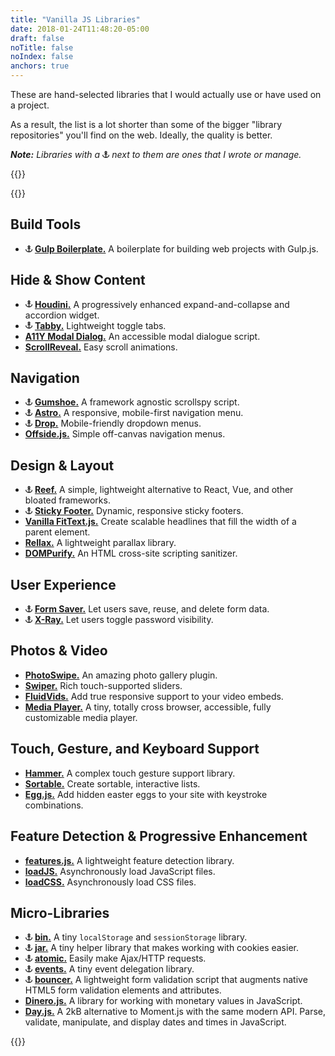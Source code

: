 ```yaml
---
title: "Vanilla JS Libraries"
date: 2018-01-24T11:48:20-05:00
draft: false
noTitle: false
noIndex: false
anchors: true
---
```


These are hand-selected libraries that I would actually use or have used on a project.

As a result, the list is a lot shorter than some of the bigger "library repositories" you'll find on the web. Ideally, the quality is better.

*__Note:__ Libraries with a <svg xmlns="http://www.w3.org/2000/svg" style="height:.8em;width:.8em" height="1em" width="1em" viewBox="0 0 16 16"><title>(By Chris)</title><path fill="currentColor" d="M14 9v2.066c-1.258 1.285-3.016 2.526-5 2.852V8.001h3v-1L9 5.83A3.001 3.001 0 0 0 8 .001 3 3 0 0 0 7 5.83L4 7.001v1h3v5.917c-1.984-.326-3.742-1.567-5-2.852V9H0v1c0 2 4 6 8 6s8-4 8-6V9h-2zM9 3a1 1 0 1 1-2 0 1 1 0 0 1 2 0z"></path></svg> next to them are ones that I wrote or manage.*

{{<cta for="funnel">}}

{{<toc>}}

## Build Tools

- <svg xmlns="http://www.w3.org/2000/svg" style="height:.8em;width:.8em" height="1em" width="1em" viewBox="0 0 16 16"><title>(By Chris)</title><path fill="currentColor" d="M14 9v2.066c-1.258 1.285-3.016 2.526-5 2.852V8.001h3v-1L9 5.83A3.001 3.001 0 0 0 8 .001 3 3 0 0 0 7 5.83L4 7.001v1h3v5.917c-1.984-.326-3.742-1.567-5-2.852V9H0v1c0 2 4 6 8 6s8-4 8-6V9h-2zM9 3a1 1 0 1 1-2 0 1 1 0 0 1 2 0z"></path></svg> **[Gulp Boilerplate.](https://github.com/cferdinandi/gulp-boilerplate)** A boilerplate for building web projects with Gulp.js.

## Hide & Show Content

- <svg xmlns="http://www.w3.org/2000/svg" style="height:.8em;width:.8em" height="1em" width="1em" viewBox="0 0 16 16"><title>(By Chris)</title><path fill="currentColor" d="M14 9v2.066c-1.258 1.285-3.016 2.526-5 2.852V8.001h3v-1L9 5.83A3.001 3.001 0 0 0 8 .001 3 3 0 0 0 7 5.83L4 7.001v1h3v5.917c-1.984-.326-3.742-1.567-5-2.852V9H0v1c0 2 4 6 8 6s8-4 8-6V9h-2zM9 3a1 1 0 1 1-2 0 1 1 0 0 1 2 0z"></path></svg> **[Houdini.](https://github.com/cferdinandi/houdini/)** A progressively enhanced expand-and-collapse and accordion widget.
- <svg xmlns="http://www.w3.org/2000/svg" style="height:.8em;width:.8em" height="1em" width="1em" viewBox="0 0 16 16"><title>(By Chris)</title><path fill="currentColor" d="M14 9v2.066c-1.258 1.285-3.016 2.526-5 2.852V8.001h3v-1L9 5.83A3.001 3.001 0 0 0 8 .001 3 3 0 0 0 7 5.83L4 7.001v1h3v5.917c-1.984-.326-3.742-1.567-5-2.852V9H0v1c0 2 4 6 8 6s8-4 8-6V9h-2zM9 3a1 1 0 1 1-2 0 1 1 0 0 1 2 0z"></path></svg> **[Tabby.](https://github.com/cferdinandi/tabby/)** Lightweight toggle tabs.
- **[A11Y Modal Dialog.](https://github.com/scottaohara/accessible_modal_window)** An accessible modal dialogue script.
- **[ScrollReveal.](https://scrollrevealjs.org/)** Easy scroll animations.


## Navigation

- <svg xmlns="http://www.w3.org/2000/svg" style="height:.8em;width:.8em" height="1em" width="1em" viewBox="0 0 16 16"><title>(By Chris)</title><path fill="currentColor" d="M14 9v2.066c-1.258 1.285-3.016 2.526-5 2.852V8.001h3v-1L9 5.83A3.001 3.001 0 0 0 8 .001 3 3 0 0 0 7 5.83L4 7.001v1h3v5.917c-1.984-.326-3.742-1.567-5-2.852V9H0v1c0 2 4 6 8 6s8-4 8-6V9h-2zM9 3a1 1 0 1 1-2 0 1 1 0 0 1 2 0z"></path></svg> **[Gumshoe.](https://github.com/cferdinandi/gumshoe/)** A framework agnostic scrollspy script.
- <svg xmlns="http://www.w3.org/2000/svg" style="height:.8em;width:.8em" height="1em" width="1em" viewBox="0 0 16 16"><title>(By Chris)</title><path fill="currentColor" d="M14 9v2.066c-1.258 1.285-3.016 2.526-5 2.852V8.001h3v-1L9 5.83A3.001 3.001 0 0 0 8 .001 3 3 0 0 0 7 5.83L4 7.001v1h3v5.917c-1.984-.326-3.742-1.567-5-2.852V9H0v1c0 2 4 6 8 6s8-4 8-6V9h-2zM9 3a1 1 0 1 1-2 0 1 1 0 0 1 2 0z"></path></svg> **[Astro.](https://github.com/cferdinandi/astro/)** A responsive, mobile-first navigation menu.
- <svg xmlns="http://www.w3.org/2000/svg" style="height:.8em;width:.8em" height="1em" width="1em" viewBox="0 0 16 16"><title>(By Chris)</title><path fill="currentColor" d="M14 9v2.066c-1.258 1.285-3.016 2.526-5 2.852V8.001h3v-1L9 5.83A3.001 3.001 0 0 0 8 .001 3 3 0 0 0 7 5.83L4 7.001v1h3v5.917c-1.984-.326-3.742-1.567-5-2.852V9H0v1c0 2 4 6 8 6s8-4 8-6V9h-2zM9 3a1 1 0 1 1-2 0 1 1 0 0 1 2 0z"></path></svg> **[Drop.](https://github.com/cferdinandi/drop/)** Mobile-friendly dropdown menus.
- **[Offside.js.](https://github.com/toomuchdesign/offside)** Simple off-canvas navigation menus.


## Design & Layout

- <svg xmlns="http://www.w3.org/2000/svg" style="height:.8em;width:.8em" height="1em" width="1em" viewBox="0 0 16 16"><title>(By Chris)</title><path fill="currentColor" d="M14 9v2.066c-1.258 1.285-3.016 2.526-5 2.852V8.001h3v-1L9 5.83A3.001 3.001 0 0 0 8 .001 3 3 0 0 0 7 5.83L4 7.001v1h3v5.917c-1.984-.326-3.742-1.567-5-2.852V9H0v1c0 2 4 6 8 6s8-4 8-6V9h-2zM9 3a1 1 0 1 1-2 0 1 1 0 0 1 2 0z"></path></svg> **[Reef.](https://github.com/cferdinandi/reef/)** A simple, lightweight alternative to React, Vue, and other bloated frameworks.
- <svg xmlns="http://www.w3.org/2000/svg" style="height:.8em;width:.8em" height="1em" width="1em" viewBox="0 0 16 16"><title>(By Chris)</title><path fill="currentColor" d="M14 9v2.066c-1.258 1.285-3.016 2.526-5 2.852V8.001h3v-1L9 5.83A3.001 3.001 0 0 0 8 .001 3 3 0 0 0 7 5.83L4 7.001v1h3v5.917c-1.984-.326-3.742-1.567-5-2.852V9H0v1c0 2 4 6 8 6s8-4 8-6V9h-2zM9 3a1 1 0 1 1-2 0 1 1 0 0 1 2 0z"></path></svg> **[Sticky Footer.](https://github.com/cferdinandi/sticky-footer/)** Dynamic, responsive sticky footers.
- **[Vanilla FitText.js.](https://github.com/adactio/FitText.js)** Create scalable headlines that fill the width of a parent element.
- **[Rellax.](https://dixonandmoe.com/rellax/)** A lightweight parallax library.
- **[DOMPurify.](https://github.com/cure53/DOMPurify)** An HTML cross-site scripting sanitizer.


## User Experience

- <svg xmlns="http://www.w3.org/2000/svg" style="height:.8em;width:.8em" height="1em" width="1em" viewBox="0 0 16 16"><title>(By Chris)</title><path fill="currentColor" d="M14 9v2.066c-1.258 1.285-3.016 2.526-5 2.852V8.001h3v-1L9 5.83A3.001 3.001 0 0 0 8 .001 3 3 0 0 0 7 5.83L4 7.001v1h3v5.917c-1.984-.326-3.742-1.567-5-2.852V9H0v1c0 2 4 6 8 6s8-4 8-6V9h-2zM9 3a1 1 0 1 1-2 0 1 1 0 0 1 2 0z"></path></svg> **[Form Saver.](https://github.com/cferdinandi/form-saver/)** Let users save, reuse, and delete form data.
- <svg xmlns="http://www.w3.org/2000/svg" style="height:.8em;width:.8em" height="1em" width="1em" viewBox="0 0 16 16"><title>(By Chris)</title><path fill="currentColor" d="M14 9v2.066c-1.258 1.285-3.016 2.526-5 2.852V8.001h3v-1L9 5.83A3.001 3.001 0 0 0 8 .001 3 3 0 0 0 7 5.83L4 7.001v1h3v5.917c-1.984-.326-3.742-1.567-5-2.852V9H0v1c0 2 4 6 8 6s8-4 8-6V9h-2zM9 3a1 1 0 1 1-2 0 1 1 0 0 1 2 0z"></path></svg> **[X-Ray.](https://github.com/cferdinandi/x-ray/)** Let users toggle password visibility.


## Photos & Video

- **[PhotoSwipe.](http://photoswipe.com/)** An amazing photo gallery plugin.
- **[Swiper.](http://idangero.us/swiper/)** Rich touch-supported sliders.
- **[FluidVids.](https://github.com/toddmotto/fluidvids)** Add true responsive support to your video embeds.
- **[Media Player.](https://github.com/jonathantneal/media-player)** A tiny, totally cross browser, accessible, fully customizable media player.


## Touch, Gesture, and Keyboard Support

- **[Hammer.](http://hammerjs.github.io/)** A complex touch gesture support library.
- **[Sortable.](https://sortablejs.github.io/Sortable/)** Create sortable, interactive lists.
- **[Egg.js.](http://thatmikeflynn.com/egg.js/)** Add hidden easter eggs to your site with keystroke combinations.


## Feature Detection & Progressive Enhancement

- **[features.js.](http://featurejs.com/)** A lightweight feature detection library.
- **[loadJS.](https://github.com/filamentgroup/loadJS/)** Asynchronously load JavaScript files.
- **[loadCSS.](https://github.com/filamentgroup/loadCSS/)** Asynchronously load CSS files.


## Micro-Libraries

- <svg xmlns="http://www.w3.org/2000/svg" style="height:.8em;width:.8em" height="1em" width="1em" viewBox="0 0 16 16"><title>(By Chris)</title><path fill="currentColor" d="M14 9v2.066c-1.258 1.285-3.016 2.526-5 2.852V8.001h3v-1L9 5.83A3.001 3.001 0 0 0 8 .001 3 3 0 0 0 7 5.83L4 7.001v1h3v5.917c-1.984-.326-3.742-1.567-5-2.852V9H0v1c0 2 4 6 8 6s8-4 8-6V9h-2zM9 3a1 1 0 1 1-2 0 1 1 0 0 1 2 0z"></path></svg> **[bin.](https://github.com/cferdinandi/bin)** A tiny `localStorage` and `sessionStorage` library.
- <svg xmlns="http://www.w3.org/2000/svg" style="height:.8em;width:.8em" height="1em" width="1em" viewBox="0 0 16 16"><title>(By Chris)</title><path fill="currentColor" d="M14 9v2.066c-1.258 1.285-3.016 2.526-5 2.852V8.001h3v-1L9 5.83A3.001 3.001 0 0 0 8 .001 3 3 0 0 0 7 5.83L4 7.001v1h3v5.917c-1.984-.326-3.742-1.567-5-2.852V9H0v1c0 2 4 6 8 6s8-4 8-6V9h-2zM9 3a1 1 0 1 1-2 0 1 1 0 0 1 2 0z"></path></svg> **[jar.](https://github.com/cferdinandi/jar)** A tiny helper library that makes working with cookies easier.
- <svg xmlns="http://www.w3.org/2000/svg" style="height:.8em;width:.8em" height="1em" width="1em" viewBox="0 0 16 16"><title>(By Chris)</title><path fill="currentColor" d="M14 9v2.066c-1.258 1.285-3.016 2.526-5 2.852V8.001h3v-1L9 5.83A3.001 3.001 0 0 0 8 .001 3 3 0 0 0 7 5.83L4 7.001v1h3v5.917c-1.984-.326-3.742-1.567-5-2.852V9H0v1c0 2 4 6 8 6s8-4 8-6V9h-2zM9 3a1 1 0 1 1-2 0 1 1 0 0 1 2 0z"></path></svg> **[atomic.](https://github.com/cferdinandi/atomic)** Easily make Ajax/HTTP requests.
- <svg xmlns="http://www.w3.org/2000/svg" style="height:.8em;width:.8em" height="1em" width="1em" viewBox="0 0 16 16"><title>(By Chris)</title><path fill="currentColor" d="M14 9v2.066c-1.258 1.285-3.016 2.526-5 2.852V8.001h3v-1L9 5.83A3.001 3.001 0 0 0 8 .001 3 3 0 0 0 7 5.83L4 7.001v1h3v5.917c-1.984-.326-3.742-1.567-5-2.852V9H0v1c0 2 4 6 8 6s8-4 8-6V9h-2zM9 3a1 1 0 1 1-2 0 1 1 0 0 1 2 0z"></path></svg> **[events.](https://github.com/cferdinandi/events)** A tiny event delegation library.
- <svg xmlns="http://www.w3.org/2000/svg" style="height:.8em;width:.8em" height="1em" width="1em" viewBox="0 0 16 16"><title>(By Chris)</title><path fill="currentColor" d="M14 9v2.066c-1.258 1.285-3.016 2.526-5 2.852V8.001h3v-1L9 5.83A3.001 3.001 0 0 0 8 .001 3 3 0 0 0 7 5.83L4 7.001v1h3v5.917c-1.984-.326-3.742-1.567-5-2.852V9H0v1c0 2 4 6 8 6s8-4 8-6V9h-2zM9 3a1 1 0 1 1-2 0 1 1 0 0 1 2 0z"></path></svg> **[bouncer.](https://github.com/cferdinandi/bouncer)** A lightweight form validation script that augments native HTML5 form validation elements and attributes.
- **[Dinero.js.](https://sarahdayan.github.io/dinero.js/)** A library for working with monetary values in JavaScript.
- **[Day.js.](https://github.com/xx45/dayjs)** A 2kB alternative to Moment.js with the same modern API. Parse, validate, manipulate, and display dates and times in JavaScript.

{{<mailchimp intro="true">}}